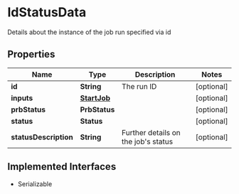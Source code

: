 

# IdStatusData

Details about the instance of the job run specified via id

## Properties

Name | Type | Description | Notes
------------ | ------------- | ------------- | -------------
**id** | **String** | The run ID |  [optional]
**inputs** | [**StartJob**](StartJob.md) |  |  [optional]
**prbStatus** | **PrbStatus** |  |  [optional]
**status** | **Status** |  |  [optional]
**statusDescription** | **String** | Further details on the job&#39;s status |  [optional]


## Implemented Interfaces

* Serializable



